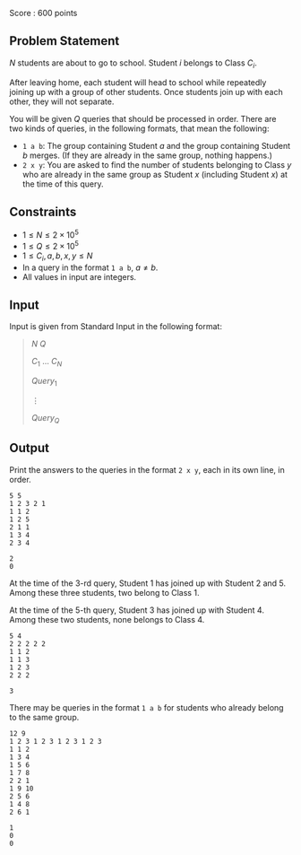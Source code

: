 Score : $600$ points

## Problem Statement

$N$ students are about to go to school. Student $i$ belongs to Class $C_i$.

After leaving home, each student will head to school while repeatedly joining up with a group of other students. Once students join up with each other, they will not separate.

You will be given $Q$ queries that should be processed in order. There are two kinds of queries, in the following formats, that mean the following:

- `1 a b`: The group containing Student $a$ and the group containing Student $b$ merges. (If they are already in the same group, nothing happens.)
- `2 x y`: You are asked to find the number of students belonging to Class $y$ who are already in the same group as Student $x$ (including Student $x$) at the time of this query.

## Constraints

- $1 \leq N \leq 2 \times 10^5$
- $1 \leq Q \leq 2 \times 10^5$
- $1 \leq C_i,a,b,x,y \leq N$
- In a query in the format `1 a b`, $a \neq b$.
- All values in input are integers.

## Input

Input is given from Standard Input in the following format:

> $N$ $Q$
> 
> $C_1$ $\ldots$ $C_N$
> 
> $Query_1$
> 
> $\vdots$
> 
> $Query_Q$

## Output

Print the answers to the queries in the format `2 x y`, each in its own line, in order.

```input1
5 5
1 2 3 2 1
1 1 2
1 2 5
2 1 1
1 3 4
2 3 4
```

```output1
2
0
```

At the time of the $3$-rd query, Student $1$ has joined up with Student $2$ and $5$. Among these three students, two belong to Class $1$.

At the time of the $5$-th query, Student $3$ has joined up with Student $4$. Among these two students, none belongs to Class $4$.

```input2
5 4
2 2 2 2 2
1 1 2
1 1 3
1 2 3
2 2 2
```

```output2
3
```

There may be queries in the format `1 a b` for students who already belong to the same group.

```input3
12 9
1 2 3 1 2 3 1 2 3 1 2 3
1 1 2
1 3 4
1 5 6
1 7 8
2 2 1
1 9 10
2 5 6
1 4 8
2 6 1
```

```output3
1
0
0
```